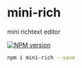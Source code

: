 # mini-rich

mini richtext editor

[![NPM version](https://img.shields.io/npm/v/neus.svg?style=flat-square)](https://npmjs.org/package/mini-rich)

```bash
npm i mini-rich --save
```
